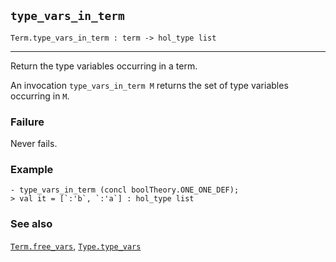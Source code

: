 ## `type_vars_in_term`

``` hol4
Term.type_vars_in_term : term -> hol_type list
```

------------------------------------------------------------------------

Return the type variables occurring in a term.

An invocation `type_vars_in_term M` returns the set of type variables
occurring in `M`.

### Failure

Never fails.

### Example

``` hol4
- type_vars_in_term (concl boolTheory.ONE_ONE_DEF);
> val it = [`:'b`, `:'a`] : hol_type list
```

### See also

[`Term.free_vars`](#Term.free_vars), [`Type.type_vars`](#Type.type_vars)
